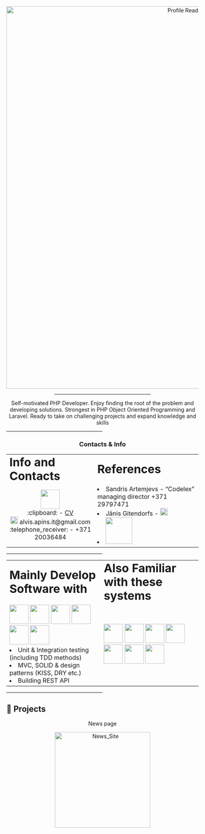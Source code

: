 <div align="center" id="top">
  <img src="https://user-images.githubusercontent.com/104777801/181514866-5ebcecc4-cb51-4b28-b7a7-67743b1c0b3a.png" width="1000" alt="Profile Readme Generator" />

  <hr style="width:50%;text-align:left;margin-left:0">
  
  <p>
  Self-motivated PHP Developer. Enjoy finding the root of the problem and
  developing solutions. Strongest in PHP Object Oriented Programming and
  Laravel. Ready to take on challenging projects and expand knowledge and skills
  <p>
    
</div>

<hr style="width:50%;text-align:left;margin-left:0">


<h3 align="center"> Contacts & Info </h3>


  <table align="center" border="0">
 <tr>
    <td><b style="font-size:30px">Info and Contacts</b></td>
    <td><b style="font-size:30px">References</b></td>
 </tr>
 <tr>
    <td align="center">
      <a href="https://www.linkedin.com/in/alvis-apins"><img src="https://cdn.worldvectorlogo.com/logos/linkedin-icon-2.svg" width="50"/></a><br>
        :clipboard: - <a href="https://github.com/Alvis-Apins/Alvis-Apins/blob/main/Alvis_Apins_CV.pdf">CV</a><br>
        <a><img src="https://cdn.worldvectorlogo.com/logos/gmail-icon.svg" width="20"/>  alvis.apins.it@gmail.com</a><br>
        <a> :telephone_receiver: - +371 20036484 </a><br> 
    </td>
    <td>
      <li>
        Sandris Artemjevs - “Codelex” managing director +371 29797471
      </li>
      <li>
        Jānis Gitendorfs - <a href="https://www.linkedin.com/in/janis-gitendorfs"><img src="https://cdn.worldvectorlogo.com/logos/linkedin-icon-2.svg" width="20"/></a>
      </li>
      <li>
        <a href="https://www.codelex.io/uznemumiem"><img src="https://user-images.githubusercontent.com/104777801/181649011-6b9f75e5-7ffe-4a74-b2c0-2b1f53986f76.png" width="70"/></a>
      </li>
      
      
 
   
   </td>
</tr>
</table>



<hr style="width:50%;text-align:left;margin-left:0">

<table align="center" border="0">
 <tr>
    <td><b style="font-size:30px">Mainly Develop Software with</b></td>
    <td><b style="font-size:30px">Also Familiar with these systems</b></td>
 </tr>
 <tr>
    <td>
      <img src="https://cdn.worldvectorlogo.com/logos/php-1.svg" width="50" height="50"/> 
      <img src="https://cdn.worldvectorlogo.com/logos/mysql-6.svg" width="50" height="50"/> 
      <img src="https://cdn.worldvectorlogo.com/logos/laravel-2.svg" width="50" height="50"/> 
      <img src="https://cdn.worldvectorlogo.com/logos/git-icon.svg" width="50" height="50"/>
      <img src="https://cdn.worldvectorlogo.com/logos/composer.svg" width="50" height="50"/>
      <img src="https://cdn.worldvectorlogo.com/logos/html-1.svg" width="50" height="50"/>
      <br>
      <li>
        Unit & Integration testing (including TDD methods)
      </li>
      <li>
        MVC, SOLID & design patterns (KISS, DRY etc.)
      </li>
      <li>
        Building REST API
      </li>
    </td>
    <td>
      <img src="https://cdn.worldvectorlogo.com/logos/css-3.svg" width="50" height="50"/> 
      <img src="https://cdn.worldvectorlogo.com/logos/vue-js-1.svg" width="50" height="50"/>
      <img src="https://cdn.worldvectorlogo.com/logos/typescript.svg" width="50" height="50"/>
      <img src="https://cdn.worldvectorlogo.com/logos/bootstrap-4.svg" width="50" height="50"/>
      <img src="https://cdn.worldvectorlogo.com/logos/angular-icon-1.svg" width="50" height="50"/>
      <img src="https://cdn.worldvectorlogo.com/logos/bentley-1.svg" width="50" height="50"/>
      <img src="https://cdn.worldvectorlogo.com/logos/esri-3.svg" width="50" height="50"/>
    </td>
 </tr>
</table>



<hr style="width:50%;text-align:left;margin-left:0">  
  
## :open_file_folder: Projects ##
<div align="center">
  <p> 
  News page<br>
  </p>
  <a href="https://github.com/Alvis-Apins/NewsSite">
  <img src=https://user-images.githubusercontent.com/104777801/183519357-f4e27888-35f4-4655-9d5e-380810af0548.gif alt=News_Site width="250"/>
  </a>


</div>
